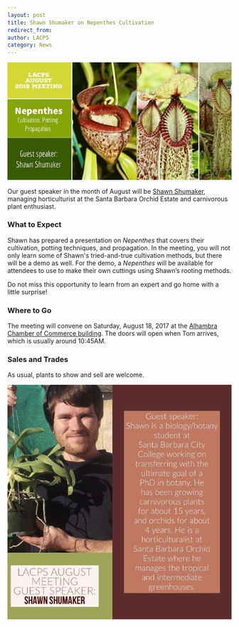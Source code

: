 ```yaml
---
layout: post
title: Shawn Shumaker on Nepenthes Cultivation
redirect_from:
author: LACPS
category: News
---
```


![Shawn Shumaker LACPS meeting announcement picture](/assets/images/posts/shawn-shumaker-meeting-announcement.jpeg)

Our guest speaker in the month of August will be [Shawn Shumaker](https://twitter.com/ShaneShawnmaker), managing horticulturist at the Santa Barbara Orchid Estate and carnivorous plant enthusiast.

### What to Expect

Shawn has prepared a presentation on *Nepenthes* that covers their cultivation, potting techniques, and propagation. In the meeting, you will not only learn some of Shawn's tried-and-true cultivation methods, but there will be a demo as well. For the demo, a *Nepenthes* will be available for attendees to use to make their own cuttings using Shawn’s rooting methods.

Do not miss this opportunity to learn from an expert and go home with a little surprise!

### Where to Go

The meeting will convene on Saturday, August 18, 2017 at the [Alhambra Chamber of Commerce building](/meetings). The doors will open when Tom arrives, which is usually around 10:45AM.

### Sales and Trades

As usual, plants to show and sell are welcome.

![Shawn Shumaker Los Angeles Carnivorous Plant Society meeting speaker profile](/assets/images/posts/shawn-shumaker-meeting-profile.jpg)

